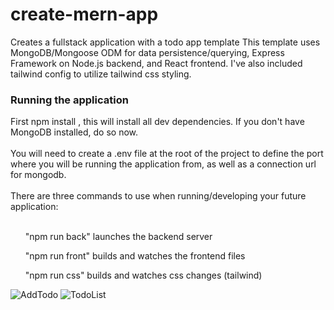 # create-mern-app
Creates a fullstack application with a todo app template
This template uses MongoDB/Mongoose ODM for data persistence/querying, Express Framework on Node.js backend, and React frontend.
I've also included tailwind config to utilize tailwind css styling.

<h3>Running the application</h3>
First <text>npm install</text> , this will install all dev dependencies.
If you don't have MongoDB installed, do so now.<br></br>
You will need to create a .env file at the root of the project to define the port where you will be running the application from, as well as a connection url for mongodb.<br></br>
There are three commands to use when running/developing your future application: <br></br>
  <ul>"npm run back" launches the backend server<br></ul>
  <ul>"npm run front" builds and watches the frontend files<br></ul>
  <ul>"npm run css" builds and watches css changes (tailwind)</ul>
  
![AddTodo](https://user-images.githubusercontent.com/80933967/190238074-e2caa217-e597-4900-bd99-07cb0053d520.PNG)
![TodoList](https://user-images.githubusercontent.com/80933967/190238073-6ad5df76-2968-432e-a1a0-910528e8fe11.PNG)
